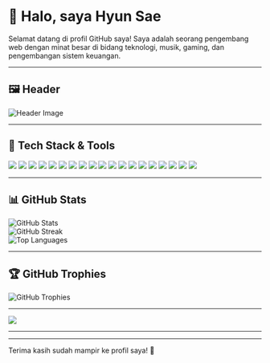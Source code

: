 
# 👋 Halo, saya Hyun Sae

Selamat datang di profil GitHub saya! Saya adalah seorang pengembang web dengan minat besar di bidang teknologi, musik, gaming, dan pengembangan sistem keuangan.

---

## 🖼️ Header

<img src="https://drive.google.com/file/d/1TCpKkEngNlWgjoexbpMIHeQzHOpgFjTJ/view?usp=sharing" alt="Header Image" />

---

## 🚀 Tech Stack & Tools

<p align="left">
<img src="https://img.shields.io/badge/github%20copilot-000000?style=for-the-badge&logo=githubcopilot&logoColor=white" />
<img src="https://img.shields.io/badge/Google%20Analytics-E37400?style=for-the-badge&logo=google%20analytics&logoColor=white" />
<img src="https://img.shields.io/badge/GitHub%20Pages-222222?style=for-the-badge&logo=github%20Pages&logoColor=white" />
<img src="https://img.shields.io/badge/NAVER-03C75A?style=for-the-badge&logo=NAVER&logoColor=FFFFFF" />
<img src="https://img.shields.io/badge/Cloudflare-F38020?style=for-the-badge&logo=Cloudflare&logoColor=white" />
<img src="https://img.shields.io/badge/Heroku-430098?style=for-the-badge&logo=heroku&logoColor=white" />
<img src="https://img.shields.io/badge/Google_Cloud-4285F4?style=for-the-badge&logo=google-cloud&logoColor=white" />
<img src="https://img.shields.io/badge/Netlify-00C7B7?style=for-the-badge&logo=netlify&logoColor=white" />
<img src="https://img.shields.io/badge/Railway-131415?style=for-the-badge&logo=railway&logoColor=white" />
<img src="https://img.shields.io/badge/MySQL-005C84?style=for-the-badge&logo=mysql&logoColor=white" />
<img src="https://img.shields.io/badge/Sqlite-003B57?style=for-the-badge&logo=sqlite&logoColor=white" />
<img src="https://img.shields.io/badge/PostgreSQL-316192?style=for-the-badge&logo=postgresql&logoColor=white" />
<img src="https://img.shields.io/badge/Supabase-181818?style=for-the-badge&logo=supabase&logoColor=white" />
<img src="https://img.shields.io/badge/Adobe%20after%20affects-CF96FD?style=for-the-badge&logo=Adobe%20after%20effects&logoColor=393665" />
<img src="https://img.shields.io/badge/Adobe%20Lightroom-31A8FF?style=for-the-badge&logo=Adobe%20Lightroom&logoColor=white" />
<img src="https://img.shields.io/badge/Bootstrap-563D7C?style=for-the-badge&logo=bootstrap&logoColor=white" />
<img src="https://img.shields.io/badge/Codeigniter-EF4223?style=for-the-badge&logo=codeigniter&logoColor=white" />
<img src="https://img.shields.io/badge/React-20232A?style=for-the-badge&logo=react&logoColor=61DAFB" />
<img src="https://img.shields.io/badge/JavaScript-323330?style=for-the-badge&logo=javascript&logoColor=F7DF1E" />
</p>

---

## 📊 GitHub Stats

<p align="left">
<img src="https://github-readme-stats.vercel.app/api?username=Hyunnism&theme=dark&hide_border=false&include_all_commits=true&count_private=true" alt="GitHub Stats" /><br/>
<img src="https://nirzak-streak-stats.vercel.app/?user=Hyunnism&theme=dark&hide_border=false" alt="GitHub Streak" /><br/>
<img src="https://github-readme-stats.vercel.app/api/top-langs/?username=Hyunnism&theme=dark&hide_border=false&include_all_commits=true&count_private=true&layout=compact" alt="Top Languages" />
</p>

---

## 🏆 GitHub Trophies

<p align="left">
<img src="https://github-profile-trophy.vercel.app/?username=Hyunnism&theme=radical&no-frame=false&no-bg=true&margin-w=4" alt="GitHub Trophies" />
</p>

---

[![](https://visitcount.itsvg.in/api?id=Hyunnism&icon=0&color=0)](https://visitcount.itsvg.in)

<!-- Proudly created with GPRM ( https://gprm.itsvg.in ) -->

---

---

Terima kasih sudah mampir ke profil saya! 🚀
